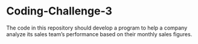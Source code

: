 # Coding-Challenge-3
The code in this repository should develop a program to help a company analyze its sales team’s performance based on their monthly sales figures.

